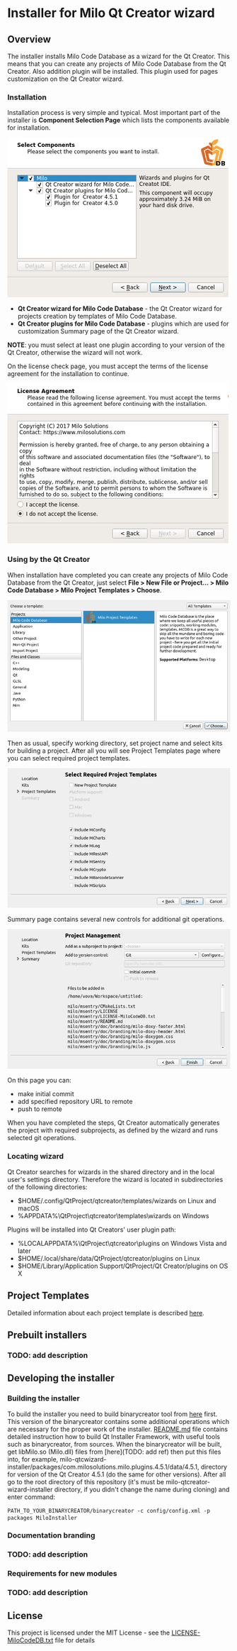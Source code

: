 # Installer for Milo Qt Creator wizard

## Overview

The installer installs Milo Code Database as a wizard for the Qt Creator. This means that you can create any projects of Milo Code Database from the Qt Creator.
Also addition plugin will be installed. This plugin used for pages customization on the Qt Creator wizard.


### Installation

Installation process is very simple and typical. Most important part of the installer is **Component Selection Page** which lists the components available for installation.

![Component Selection Page](doc/img/components_page.png "Component Selection Page")

* **Qt Creator wizard for Milo Code Database** - the Qt Creator wizard for projects creation by templates of Milo Code Database. 
* **Qt Creator plugins for Milo Code Database** - plugins which are used for customization Summary page of the Qt Creator wizard.

**NOTE**: you must select at least one plugin according to your version of the Qt Creator, otherwise the wizard will not work.

On the license check page, you must accept the terms of the license agreement for the installation to continue.

![License Agreement Page](doc/img/license_page.png "License Agreement Page")


### Using by the Qt Creator

When installation have completed you can create any projects of Milo Code Database from the Qt Creator, just select **File > New File or Project... > Milo Code Database > Milo Project Templates > Choose**.

![New File or Project dialog](doc/img/new_file_or_project_dlg.png "MCDB in New File or Project dialog")

Then as usual, specify working directory, set project name and select kits for building a project. After all you will see Project Templates page where you can select required project templates.

![Project Templates page](doc/img/project_templates_page.png "Project Templates page")

Summary page contains several new controls for additional git operations.

![Summary page](doc/img/summary_page.png "Custom Summary page")

On this page you can:

* make initial commit
* add specified repository URL to remote
* push to remote

When you have completed the steps, Qt Creator automatically generates the project with required subprojects, as defined by the wizard and runs selected git operations.


### Locating wizard

Qt Creator searches for wizards in the shared directory and in the local user's settings directory. Therefore the wizard is located in subdirectories of the following directories:

* $HOME/.config/QtProject/qtcreator/templates/wizards on Linux and macOS
* %APPDATA%\QtProject\qtcreator\templates\wizards on Windows

Plugins will be installed into Qt Creators' user plugin path:

* %LOCALAPPDATA%\QtProject\qtcreator\plugins on Windows Vista and later
* $HOME/.local/share/data/QtProject/qtcreator/plugins on Linux
* $HOME/Library/Application Support/QtProject/Qt Creator/plugins on OS X


## Project Templates

Detailed information about each project template is described [here](https://docs.milosolutions.com/milo-code-db/main/subprojects.html).


## Prebuilt installers
### TODO: add description


## Developing the installer

### Building the installer

To build the installer you need to build binarycreator tool from [here](https://github.com/VMironiuk/installer-framework.git) first. This version of the binarycreator contains some additional operations which are necessary for the proper work of the installer. [README.md](https://github.com/VMironiuk/installer-framework/blob/master/README) file contains detailed instruction how to build Qt Installer Framework, with useful tools such as binarycreator, from sources.
When the binarycreator will be built, get libMilo.so (Milo.dll) files from [here](TODO: add ref) then put this files into, for example, milo-qtcwizard-installer/packages/com.milosolutions.milo.plugins.4.5.1/data/4.5.1, directory for version of the Qt Creator 4.5.1 (do the same for other versions).
After all go to the root directory of this repository (it's must be milo-qtcreator-wizard-installer directory, if you didn't change the name during cloning) and enter command:
```
PATH_TO_YOUR_BINARYCREATOR/binarycreator -c config/config.xml -p packages MiloInstaller
```


### Documentation branding
### TODO: add description


### Requirements for new modules
### TODO: add description


## License

This project is licensed under the MIT License - see the [LICENSE-MiloCodeDB.txt](LICENSE-MiloCodeDB.txt) file for details